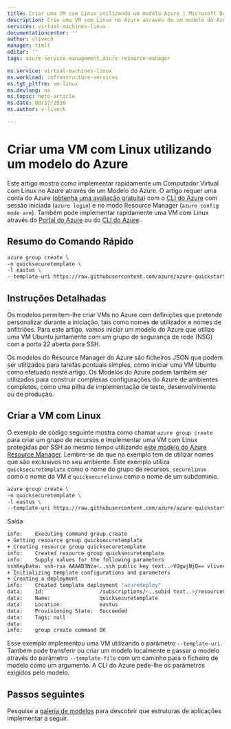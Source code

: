 ```yaml
---
title: Criar uma VM com Linux utilizando um modelo Azure | Microsoft Docs
description: Crie uma VM com Linux no Azure através de um modelo do Azure Resource Manager.
services: virtual-machines-linux
documentationcenter: ''
author: vlivech
manager: timlt
editor: ''
tags: azure-service-management,azure-resource-manager

ms.service: virtual-machines-linux
ms.workload: infrastructure-services
ms.tgt_pltfrm: vm-linux
ms.devlang: na
ms.topic: hero-article
ms.date: 08/17/2016
ms.author: v-livech

---
```

# Criar uma VM com Linux utilizando um modelo do Azure
Este artigo mostra como implementar rapidamente um Computador Virtual com Linux no Azure através de um Modelo do Azure.  O artigo requer uma conta do Azure ([obtenha uma avaliação gratuita](https://azure.microsoft.com/pricing/free-trial/)) com o [CLI do Azure](../xplat-cli-install.md) com sessão iniciada (`azure login`) e no modo Resource Manager (`azure config mode arm`).  Também pode implementar rapidamente uma VM com Linux através do [Portal do Azure](virtual-machines-linux-quick-create-portal.md) ou do [CLI do Azure](virtual-machines-linux-quick-create-cli.md).

## Resumo do Comando Rápido
```bash
azure group create \
-n quicksecuretemplate \
-l eastus \
--template-uri https://raw.githubusercontent.com/azure/azure-quickstart-templates/master/101-vm-sshkey/azuredeploy.json
```

## Instruções Detalhadas
Os modelos permitem-lhe criar VMs no Azure com definições que pretende personalizar durante a iniciação, tais como nomes de utilizador e nomes de anfitriões. Para este artigo, vamos iniciar um modelo do Azure que utilize uma VM Ubuntu juntamente com um grupo de segurança de rede (NSG) com a porta 22 aberta para SSH.

Os modelos do Resource Manager do Azure são ficheiros JSON que podem ser utilizados para tarefas pontuais simples, como iniciar uma VM Ubuntu como efetuado neste artigo.  Os Modelos do Azure podem também ser utilizados para construir complexas configurações do Azure de ambientes completos, como uma pilha de implementação de teste, desenvolvimento ou de produção.

## Criar a VM com Linux
O exemplo de código seguinte mostra como chamar `azure group create` para criar um grupo de recursos e implementar uma VM com Linux protegidas por SSH ao mesmo tempo utilizando [este modelo do Azure Resource Manager](https://raw.githubusercontent.com/Azure/azure-quickstart-templates/master/101-vm-sshkey/azuredeploy.json). Lembre-se de que no exemplo tem de utilizar nomes que são exclusivos no seu ambiente. Este exemplo utiliza `quicksecuretemplate` como o nome do grupo de recursos, `securelinux` como o nome da VM e `quicksecurelinux` como o nome de um subdomínio.

```bash
azure group create \
-n quicksecuretemplate \
-l eastus \
--template-uri https://raw.githubusercontent.com/azure/azure-quickstart-templates/master/101-vm-sshkey/azuredeploy.json
```

Saída

```bash
info:    Executing command group create
+ Getting resource group quicksecuretemplate
+ Creating resource group quicksecuretemplate
info:    Created resource group quicksecuretemplate
info:    Supply values for the following parameters
sshKeyData: ssh-rsa AAAAB3Nza<..ssh public key text..>VQgwjNjQ== vlivech@azure
+ Initializing template configurations and parameters
+ Creating a deployment
info:    Created template deployment "azuredeploy"
data:    Id:                  /subscriptions/<..subid text..>/resourceGroups/quicksecuretemplate
data:    Name:                quicksecuretemplate
data:    Location:            eastus
data:    Provisioning State:  Succeeded
data:    Tags: null
data:
info:    group create command OK
```

Esse exemplo implementou uma VM utilizando o parâmetro `--template-uri`.  Também pode transferir ou criar um modelo localmente e passar o modelo através do parâmetro `--template-file` com um caminho para o ficheiro de modelo como um argumento. A CLI do Azure pede-lhe os parâmetros exigidos pelo modelo.

## Passos seguintes
Pesquise a [galeria de modelos](https://azure.microsoft.com/documentation/templates/) para descobrir que estruturas de aplicações implementar a seguir.

<!--HONumber=Sep16_HO3-->



